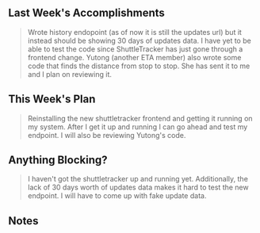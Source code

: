 ## Last Week's Accomplishments

> Wrote history endopoint (as of now it is still the updates url) but it instead should be showing 30 days of updates data. I have yet to be able to test the code since ShuttleTracker has just gone through a frontend change. Yutong (another ETA member) also wrote some code that finds the distance from stop to stop. She has sent it to me and I plan on reviewing it.

## This Week's Plan
> Reinstalling the new shuttletracker frontend and getting it running on my system. After I get it up and running I can go ahead and test my endpoint. I will also be reviewing Yutong's code.

## Anything Blocking?
> I haven't got the shuttletracker up and running yet. Additionally, the lack of 30 days worth of updates data makes it hard to test the new endpoint. I will have to come up with fake update data.

## Notes